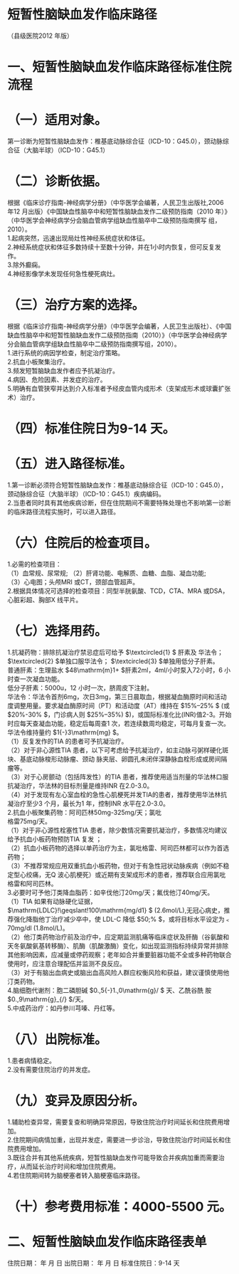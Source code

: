 # 短暂性脑缺血发作临床路径  
（县级医院2012 年版）  
# 一、短暂性脑缺血发作临床路径标准住院流程  
# （一）适用对象。  
第一诊断为短暂性脑缺血发作：椎基底动脉综合征（ICD-10：G45.0），颈动脉综合征（大脑半球）（ICD-10：G45.1）  
# （二）诊断依据。  
根据《临床诊疗指南-神经病学分册》（中华医学会编著，人民卫生出版社,2006 年12 月出版）《中国缺血性脑卒中和短暂性脑缺血发作二级预防指南（2010 年）》（中华医学会神经病学分会脑血管病学组缺血性脑卒中二级预防指南撰写 组，2010）。  
1.起病突然，迅速出现局灶性神经系统症状和体征。  
2.神经系统症状和体征多数持续十至数十分钟，并在1小时内恢复，但可反复发作。  
3.除外癫痫。  
4.神经影像学未发现任何急性梗死病灶。  
# （三）治疗方案的选择。  
根据《临床诊疗指南-神经病学分册》（中华医学会编著，人民卫生出版社）、《中国缺血性脑卒中和短暂性脑缺血发作二级预防指南（2010）》（中华医学会神经病学分会脑血管病学组缺血性脑卒中二级预防指南撰写组，2010）。  
1.进行系统的病因学检查，制定治疗策略。  
2.抗血小板聚集治疗。  
3.频发短暂脑缺血发作者应予抗凝治疗。  
4.病因、危险因素、并发症的治疗。  
5.明确有血管狭窄并达到介入标准者予经皮血管内成形术（支架成形术或球囊扩张术）治疗。  
# （四）标准住院日为9-14 天。  
# （五）进入路径标准。  
1.第一诊断必须符合短暂性脑缺血发作：椎基底动脉综合征（ICD-10：G45.0），颈动脉综合征（大脑半球）（ICD-10：G45.1）疾病编码。  
2.当患者同时具有其他疾病诊断，但在住院期间不需要特殊处理也不影响第一诊断的临床路径流程实施时，可以进入路径。  
# （六）住院后的检查项目。  
1.必需的检查项目：  
（1）血常规、尿常规; （2）肝肾功能、电解质、血糖、血脂、凝血功能;  
（3）心电图；头颅MRI 或CT，颈部血管超声。  
2.根据具体情况可选择的检查项目：同型半胱氨酸、TCD，CTA、MRA 或DSA，心脏彩超、胸部X 线平片。  
# （七）选择用药。  
1.抗凝药物：排除抗凝治疗禁忌症后可给予 $\textcircled{1} $ 肝素及 华法令； $\textcircled{2} $单独口服华法令； $\textcircled{3} $单独用低分子肝素。  
普通肝素：生理盐水 $48\mathrm{m}1+ $肝素2ml，4ml/小时泵入72小时，6 小时查一次凝血功能。  
低分子肝素：5000u，12 小时一次，脐周皮下注射。  
华法令：华法令首剂6mg，次日3mg，第三日晨取血，根据凝血酶原时间和活动度调整用量。要求凝血酶原时间（PT）和活动度（AT）维持在 $15\%–25\% $ (或 $20\%-30\% $，门诊病人则 $25\%–35\%) $)，或国际标准化比(INR)值2-3。开始时应每天查凝血功能，稳定后每周查1 次，若连续数周均稳定，可每月复查一次。华法令维持量约 $1{-}3\mathrm{mg} $。  
（1）反复发作的TIA 的患者可予抗凝治疗。  
（2）对于非心源性TIA 患者，以下可考虑给予抗凝治疗，如主动脉弓粥样硬化斑块、基底动脉梭形动脉瘤、颈动 脉夹层、卵圆孔未闭伴深静脉血栓形成或房间隔瘤等。  
（3）对于心房颤动（包括阵发性）的TIA 患者，推荐使用适当剂量的华法林口服抗凝治疗，华法林的目标剂量是维持INR 在2.0-3.0。  
（4）对于发现有左心室血栓的急性心肌梗死并发TIA的患者，推荐使用华法林抗凝治疗至少3 个月，最长为1 年，控制INR 水平在2.0-3.0。  
2.抗血小板聚集药物：阿司匹林50mg-325mg/天；氯吡  
格雷75mg/天。  
（1）对于非心源性栓塞性TIA 患者，除少数情况需要抗凝治疗，多数情况均建议给予抗血小板药物预防TIA 复发 ；  
（2）抗血小板药物的选择以单药治疗为主，氯吡格雷、阿司匹林都可以作为首选药物；  
（3）不推荐常规应用双重抗血小板药物，但对于有急性冠状动脉疾病（例如不稳定型心绞痛，无Q 波心肌梗死）或近期有支架成形术的患者，推荐联合应用氯吡格雷和阿司匹林。  
3.必要时可予他汀类降血脂药：如辛伐他汀20mg/天；氟伐他汀40mg/天。  
（1）TIA 如果有动脉硬化证据， $\mathrm{LDLC}\!\geqslant\!100\mathrm{mg/d1} $ (2.6mol/L),无冠心病史，推荐强化降脂他丁治疗减少卒中，使 LDL-C 降低 $50\;\% $，或将目标水平设定为﹤70mg/dl (1.8mol/L)。  
（2）他汀类药物治疗前及治疗中，应定期监测肌痛等临床症状及肝酶（谷氨酸和天冬氨酸氨基转移酶）、肌酶（肌酸激酶）变化，如出现监测指标持续异常并排除其他影响因素，应减量或停药观察；老年如合并重要脏器功能不全或多种药物联合使用时，应注意合理配伍并监测不良反应。  
（3）对于有脑出血病史或脑出血高风险人群应权衡风险和获益，建议谨慎使用他汀类药物。  
4.脑细胞代谢剂：胞二磷胆碱 $0.\,5{-}1.\,0\mathrm{g}/ $ 天、乙酰谷酰 胺 $0.\,9\mathrm{g}_{/} $/天。  
5.中成药治疗：如丹参川芎嗪、丹红等。  
# （八）出院标准。  
1.患者病情稳定。  
2.没有需要住院治疗的并发症。  
# （九）变异及原因分析。  
1.辅助检查异常，需要复查和明确异常原因，导致住院治疗时间延长和住院费用增加。  
2.住院期间病情加重，出现并发症，需要进一步诊治，导致住院治疗时间延长和住院费用增加。  
3.既往合并有其他系统疾病，短暂性脑缺血发作可能导致合并疾病加重而需要治疗，从而延长治疗时间和增加住院费用。  
4.若住院期间转为脑梗塞者转入脑梗塞临床路径。  
# （十）参考费用标准：4000-5500 元。  
# 二、短暂性脑缺血发作临床路径表单  
住院日期：     年  月  日    出院日期：     年  月   日    标准住院日：9-14 天  
